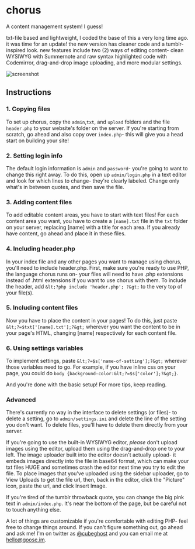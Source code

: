 chorus
======

A content management system! I guess!

txt-file based and lightweight, I coded the base of this a very long time ago. it was time for an update! the new version has cleaner code and a tumblr-inspired look. new features include two (2) ways of editing content- clean WYSIWYG with Summernote and raw syntax highlighted code with Codemirror, drag-and-drop image uploading, and more modular settings.

![screenshot](http://s.goose.im/screenshot_20140504_173754.png)

## Instructions

### 1. Copying files
To set up chorus, copy the `admin`,`txt`, and `upload` folders and the file `header.php` to your website's folder on the server.  If you're starting from scratch, go ahead and also copy over `index.php`- this will give you a head start on building your site!

### 2. Setting login info
The default login information is `admin` and `password`- you're going to want to change this right away. To do this, open up `admin/login.php` in a text editor and look for which lines to change- they're clearly labeled. Change only what's in between quotes, and then save the file.

### 3. Adding content files
To add editable content areas, you have to start with text files! For each content area you want, you have to create a `[name].txt` file in the `txt` folder on your server, replacing [name] with a title for each area. If you already have content, go ahead and place it in these files.

### 4. Including header.php
In your index file and any other pages you want to manage using chorus, you'll need to include header.php. First, make sure you're ready to use PHP, the language chorus runs on- your files will need to have .php extensions instead of .html extensions if you want to use chorus with them. To include the header, add `&lt;?php include 'header.php'; ?&gt;` to the very top of your file(s).

### 5. Including content files
Now you have to place the content in your pages! To do this, just paste `&lt;?=$txt['[name].txt'];?&gt;` wherever you want the content to be in your page's HTML, changing [name] respectively for each content file.

### 6. Using settings variables
To implement settings, paste `&lt;?=$s['name-of-setting'];?&gt;` wherever those variables need to go. For example, if you have inline css on your page, you could do `body {background-color:&lt;?=$s['color'];?&gt;}`.

And you're done with the basic setup! For more tips, keep reading.

### Advanced

There's currently no way in the interface to delete settings (or files)- to delete a setting, go to `admin/settings.ini` and delete the line of the setting you don't want. To delete files, you'll have to delete them directly from your server.

If you're going to use the built-in WYSIWYG editor, _please_ don't upload images using the editor, upload them using the drag-and-drop one to your left. The image uploader built into the editor doesn't actually upload- it embeds images directly into the file in base64 format, which can make your txt files HUGE and sometimes crash the editor next time you try to edit the file. To place images that you've uploaded using the sidebar uploader, go to View Uploads to get the file url, then, back in the editor, click the "Picture" icon, paste the url, and click Insert Image.

If you're tired of the tumblr throwback quote, you can change the big pink text in `admin/index.php`. It's near the bottom of the page, but be careful not to touch anything else.

A lot of things are customizable if you're comfortable with editing PHP- feel free to change things around. If you can't figure something out, go ahead and ask me! I'm on twitter as [@cubeghost](http://twitter.com/cubeghost) and you can email me at hello@goose.im.